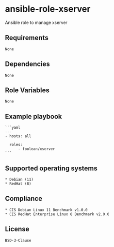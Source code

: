 # ansible-role-xserver

Ansible role to manage xserver


## Requirements

    None


## Dependencies

    None


## Role Variables

    None


## Example playbook

    ```yaml
    ---
    - hosts: all

      roles:
          - foolean/xserver
    ```


## Supported operating systems

    * Debian (11)
    * RedHat (8)


## Compliance

    * CIS Debian Linux 11 Benchmark v1.0.0
    * CIS RedHat Enterprise Linux 8 Benchmark v2.0.0


## License

    BSD-3-Clause
